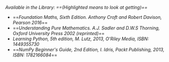 
*Available in the Library: ==(Highlighted means to look at getting)==*

- ==*Foundation Maths, Sixth Edition. Anthony Croft and Robert Davison, Pearson 2016*==
- ==*Understanding Pure Mathematics. A.J. Sadler and D.W.S Thorning, Oxford University Press 2002 (reprinted)*==
- *Learning Python, 5th edition, M. Lutz, 2013, O'Riley Media, ISBN: 1449355730*
- ==*NumPy Beginner's Guide, 2nd Edition, I. Idris, Packt Publishing, 2013, ISBN: 1782166084*==


